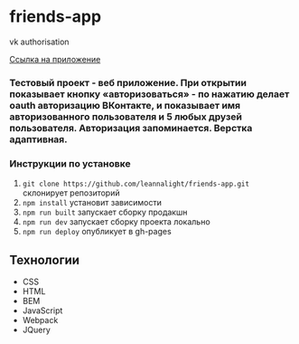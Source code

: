 # friends-app
vk authorisation

[Ссылка на приложение](https://leannalight.github.io/friends-app/)

### Тестовый проект - веб приложение. При открытии показывает кнопку «авторизоваться» - по нажатию делает oauth авторизацию ВКонтакте, и показывает имя авторизованного пользователя и 5 любых друзей пользователя. Авторизация запоминается. Верстка адаптивная.

### Инструкции по установке
1. ```git clone https://github.com/leannalight/friends-app.git``` склонирует репозиторий 
2. ```npm install``` установит зависимости 
3. ```npm run built``` запускает сборку продакшн
4. ```npm run dev``` запускает сборку проекта локально
5. ```npm run deploy``` опубликует в gh-pages

## Технологии
- CSS
- HTML
- BEM
- JavaScript
- Webpack
- JQuery


